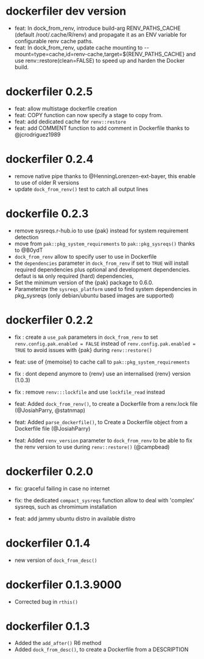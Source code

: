 # dockerfiler dev version

- feat: In dock_from_renv, introduce build-arg RENV_PATHS_CACHE (default /root/.cache/R/renv) and propagate it as an ENV variable for configurable renv cache paths.
- feat: In dock_from_renv, update cache mounting to --mount=type=cache,id=renv-cache,target=${RENV_PATHS_CACHE} and use renv::restore(clean=FALSE) to speed up and harden the Docker build.

# dockerfiler 0.2.5

- feat: allow multistage dockerfile creation
- feat: COPY function can now specify a stage to copy from. 
- feat: add dedicated cache for `renv::restore`
- feat: add COMMENT function to add comment in Dockerfile thanks to @jcrodriguez1989


# dockerfiler 0.2.4

- remove native pipe thanks to @HenningLorenzen-ext-bayer, this enable to use of older R versions
- update `dock_from_renv()` test to catch all output lines

# dockerfile 0.2.3

- remove sysreqs.r-hub.io to use {pak} instead for system requirement detection
- move from `pak::pkg_system_requirements` to `pak::pkg_sysreqs()` thanks to @B0ydT 
- `dock_from_renv` allow to specify user to use in Dockerfile
- the `dependencies` parameter in `dock_from_renv` if set to `TRUE` will install required dependencies plus optional and development dependencies. defaut is `NA` only required (hard) dependencies,
- Set the minimum version of the {pak} package to 0.6.0. 
- Parameterize the `sysreqs_platform` used to find system dependencies in pkg_sysreqs (only debian/ubuntu based images are supported)


# dockerfiler 0.2.2

- fix : create a `use_pak` parameters in `dock_from_renv` to set `renv.config.pak.enabled = FALSE` instead of `renv.config.pak.enabled = TRUE` to avoid issues with {pak} during `renv::restore()`

- feat: use of {memoise} to cache call to `pak::pkg_system_requirements`

- fix : dont depend anymore  to {renv} use an internalised {renv} version (1.0.3) 

- fix : remove `renv:::lockfile` and use `lockfile_read` instead

- feat: Added `dock_from_renv()`, to create a Dockerfile from a renv.lock file (@JosiahParry, @statnmap)

- feat: Added `parse_dockerfile()`, to Create a Dockerfile object from a Dockerfile file (@JosiahParry)

- feat: Added `renv_version` parameter to `dock_from_renv` to be able to fix the renv version to use during `renv::restore()` (@campbead)


# dockerfiler 0.2.0 

- fix: graceful failing in case no internet

- fix: the dedicated `compact_sysreqs` function allow to deal with 'complex' sysreqs, such as chromimum installation

- feat: add jammy ubuntu distro in available distro

# dockerfiler 0.1.4

* new version of `dock_from_desc()`

# dockerfiler 0.1.3.9000

* Corrected bug in `rthis()`

# dockerfiler 0.1.3

* Added the `add_after()` R6 method
* Added `dock_from_desc()`, to create a Dockerfile from a DESCRIPTION
